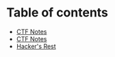 # Table of contents

* [CTF Notes](README.md)
* [CTF Notes](notes.md)
* [Hacker's Rest](hackers-rest.md)

